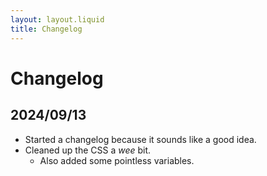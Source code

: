 ```yaml
---
layout: layout.liquid
title: Changelog
---
```


# Changelog

## 2024/09/13

- Started a changelog because it sounds like a good idea.
- Cleaned up the CSS a *wee* bit.
    - Also added some pointless variables.